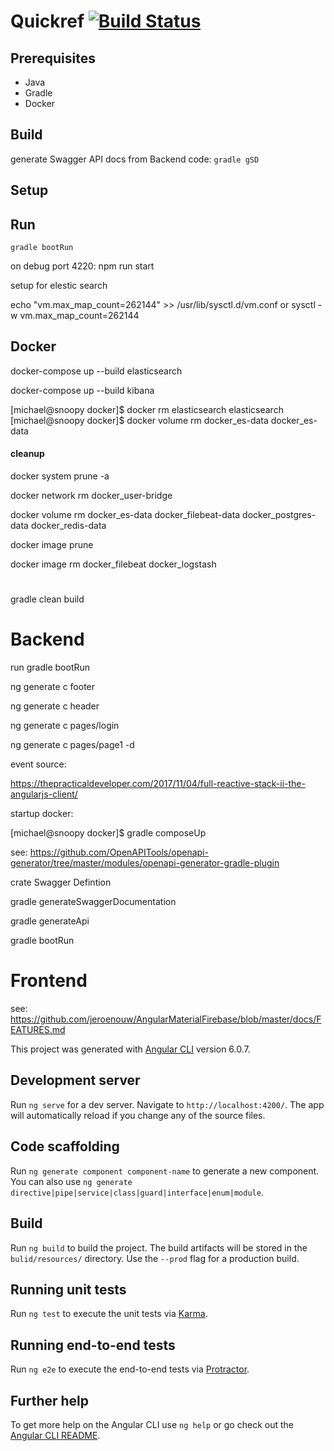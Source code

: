 # Quickref  [![Build Status](https://travis-ci.org/mwohlf/apollo.svg?branch=dev)](https://travis-ci.org/mwohlf/apollo)

## Prerequisites

- Java
- Gradle
- Docker



## Build

generate Swagger API docs from Backend code: 
`gradle gSD
`


## Setup


## Run

`gradle bootRun
`

on debug port 4220:
npm run start

setup for elestic search

echo "vm.max_map_count=262144" >> /usr/lib/sysctl.d/vm.conf
or 
sysctl -w vm.max_map_count=262144


## Docker


docker-compose up --build elasticsearch

docker-compose up --build kibana



[michael@snoopy docker]$ docker rm elasticsearch
elasticsearch
[michael@snoopy docker]$ docker volume rm docker_es-data
docker_es-data



#### cleanup

docker system prune -a

docker network rm docker_user-bridge

docker volume rm docker_es-data docker_filebeat-data docker_postgres-data docker_redis-data

docker image prune

docker image rm docker_filebeat docker_logstash

#

gradle clean build



# Backend

run gradle bootRun

ng generate c footer

ng generate c header

ng generate c pages/login

ng generate c pages/page1 -d


event source:

https://thepracticaldeveloper.com/2017/11/04/full-reactive-stack-ii-the-angularjs-client/

startup docker:

[michael@snoopy docker]$ gradle composeUp

see: https://github.com/OpenAPITools/openapi-generator/tree/master/modules/openapi-generator-gradle-plugin


crate Swagger Defintion

gradle generateSwaggerDocumentation

gradle generateApi

gradle bootRun



# Frontend

see:
https://github.com/jeroenouw/AngularMaterialFirebase/blob/master/docs/FEATURES.md

This project was generated with [Angular CLI](https://github.com/angular/angular-cli) version 6.0.7.

## Development server

Run `ng serve` for a dev server. Navigate to `http://localhost:4200/`. The app will automatically reload if you change any of the source files.

## Code scaffolding

Run `ng generate component component-name` to generate a new component. You can also use `ng generate directive|pipe|service|class|guard|interface|enum|module`.

## Build

Run `ng build` to build the project. The build artifacts will be stored in the `bulid/resources/` directory. Use the `--prod` flag for a production build.

## Running unit tests

Run `ng test` to execute the unit tests via [Karma](https://karma-runner.github.io).

## Running end-to-end tests

Run `ng e2e` to execute the end-to-end tests via [Protractor](http://www.protractortest.org/).

## Further help

To get more help on the Angular CLI use `ng help` or go check out the [Angular CLI README](https://github.com/angular/angular-cli/blob/master/README.md).
